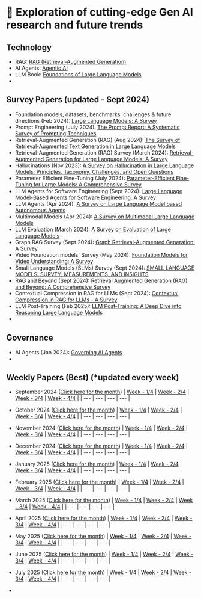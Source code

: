 # 🔮 Exploration of cutting-edge Gen AI research and future trends

## Technology 
  - RAG: [RAG (Retrieval-Augmented Generation)](https://github.com/SrGrace/generative-ai-compass/blob/main/research_and_future_trends/rag_papers.md)
  - AI Agents: [Agentic AI](https://github.com/SrGrace/generative-ai-compass/blob/main/research_and_future_trends/agentic_ai_papers.md)
  - LLM Book: [Foundations of Large Language Models](https://arxiv.org/pdf/2501.09223)
  - 

## Survey Papers (updated - Sept 2024)
  - Foundation models, datasets, benchmarks, challenges & future directions (Feb 2024): [Large Language Models: A Survey](https://arxiv.org/pdf/2402.06196)
  - Prompt Engineering (July 2024): [The Prompt Report: A Systematic Survey of Prompting Techniques](https://arxiv.org/pdf/2406.06608)
  - Retrieval-Augmented Generation (RAG) (Aug 2024): [The Survey of Retrieval-Augmented Text Generation in Large
Language Models](https://arxiv.org/pdf/2404.10981)
  - Retrieval-Augmented Generation (RAG) Survey (March 2024): [Retrieval-Augmented Generation for Large Language Models: A Survey](https://arxiv.org/pdf/2312.10997)
  - Hallucinations (Nov 2023): [A Survey on Hallucination in Large Language Models:
Principles, Taxonomy, Challenges, and Open Questions](https://arxiv.org/pdf/2311.05232)
  - Parameter Efficient Fine-Tuning (July 2024): [Parameter-Efficient Fine-Tuning for Large Models: A Comprehensive Survey](https://arxiv.org/pdf/2403.14608)
  - LLM Agents for Software Engineering (Sept 2024): [Large Language Model-Based Agents for Software Engineering: A Survey](https://arxiv.org/pdf/2409.02977)
  - LLM Agents (Apr 2024): [A Survey on Large Language Model based Autonomous Agents](https://arxiv.org/pdf/2308.11432)
  - Multimodal Models (Apr 2024): [A Survey on Multimodal Large Language Models](https://arxiv.org/pdf/2306.13549)
  - LLM Evaluation (March 2024): [A Survey on Evaluation of Large Language Models](https://dl.acm.org/doi/pdf/10.1145/3641289)
  - Graph RAG Survey (Sept 2024): [Graph Retrieval-Augmented Generation: A Survey](https://www.arxiv.org/pdf/2408.08921)
  - Video Foundation models' Survey (May 2024): [Foundation Models for Video Understanding: A Survey](https://arxiv.org/pdf/2405.03770)
  - Small Language Models (SLMs) Survey (Sept 2024): [SMALL LANGUAGE MODELS: SURVEY, MEASUREMENTS, AND INSIGHTS](https://arxiv.org/pdf/2409.15790)
  - RAG and Beyond (Sept 2024): [Retrieval Augmented Generation (RAG) and Beyond: A Comprehensive Survey](https://arxiv.org/pdf/2409.14924v1)
  - Contextual Compression in RAG for LLMs (Sept 2024): [Contextual Compression in RAG for LLMs - A Survey](https://arxiv.org/pdf/2409.13385)
  - LLM Post-Training (Feb 2025): [LLM Post-Training: A Deep Dive into Reasoning Large Language Models](https://arxiv.org/pdf/2502.21321)
  - 

## Governance
  - AI Agents (Jan 2024): [Governing AI Agents](https://arxiv.org/pdf/2501.07913)
  - 

## Weekly Papers (Best) (*updated every week)
  - September 2024 ([Click here for the month](https://github.com/SrGrace/generative-ai-compass/blob/main/research_and_future_trends/september-2024.md))
    | [Week - 1/4](https://github.com/SrGrace/generative-ai-compass/blob/main/research_and_future_trends/september-2024.md#week-14) | [Week - 2/4](https://github.com/SrGrace/generative-ai-compass/blob/main/research_and_future_trends/september-2024.md#week-24) | [Week - 3/4](https://github.com/SrGrace/generative-ai-compass/blob/main/research_and_future_trends/september-2024.md#week-34) | [Week - 4/4](https://github.com/SrGrace/generative-ai-compass/blob/main/research_and_future_trends/september-2024.md#week-44) |
    | --- | --- | --- | --- |

  - October 2024 ([Click here for the month](https://github.com/SrGrace/generative-ai-compass/blob/main/research_and_future_trends/october-2024.md))
    | [Week - 1/4](https://github.com/SrGrace/generative-ai-compass/blob/main/research_and_future_trends/october-2024.md#week-14) | [Week - 2/4](https://github.com/SrGrace/generative-ai-compass/blob/main/research_and_future_trends/october-2024.md#week-24) | [Week - 3/4](https://github.com/SrGrace/generative-ai-compass/blob/main/research_and_future_trends/october-2024.md#week-34) | [Week - 4/4](https://github.com/SrGrace/generative-ai-compass/blob/main/research_and_future_trends/october-2024.md#week-44) |
    | --- | --- | --- | --- |
    
  - November 2024 ([Click here for the month](https://github.com/SrGrace/generative-ai-compass/blob/main/research_and_future_trends/november-2024.md))
    | [Week - 1/4](https://github.com/SrGrace/generative-ai-compass/blob/main/research_and_future_trends/november-2024.md#week-14) | [Week - 2/4](https://github.com/SrGrace/generative-ai-compass/blob/main/research_and_future_trends/november-2024.md#week-24) | [Week - 3/4](https://github.com/SrGrace/generative-ai-compass/blob/main/research_and_future_trends/november-2024.md#week-34) | [Week - 4/4](https://github.com/SrGrace/generative-ai-compass/blob/main/research_and_future_trends/november-2024.md#week-44) |
    | --- | --- | --- | --- |

  - December 2024 ([Click here for the month](https://github.com/SrGrace/generative-ai-compass/blob/main/research_and_future_trends/december-2024.md))
    | [Week - 1/4](https://github.com/SrGrace/generative-ai-compass/blob/main/research_and_future_trends/december-2024.md#week-14) | [Week - 2/4](https://github.com/SrGrace/generative-ai-compass/blob/main/research_and_future_trends/december-2024.md#week-24)  | [Week - 3/4](https://github.com/SrGrace/generative-ai-compass/blob/main/research_and_future_trends/december-2024.md#week-34) | [Week - 4/4](https://github.com/SrGrace/generative-ai-compass/blob/main/research_and_future_trends/december-2024.md#week-44) |
    | --- | --- | --- | --- |

  - January 2025 ([Click here for the month](https://github.com/SrGrace/generative-ai-compass/blob/main/research_and_future_trends/january-2025.md))
    | [Week - 1/4](https://github.com/SrGrace/generative-ai-compass/blob/main/research_and_future_trends/january-2025.md#week-14) | [Week - 2/4](https://github.com/SrGrace/generative-ai-compass/blob/main/research_and_future_trends/january-2025.md#week-24) | [Week - 3/4](https://github.com/SrGrace/generative-ai-compass/blob/main/research_and_future_trends/january-2025.md#week-34) | [Week - 4/4](https://github.com/SrGrace/generative-ai-compass/blob/main/research_and_future_trends/january-2025.md#week-44) |
    | --- | --- | --- | --- |

  - February 2025 ([Click here for the month](https://github.com/SrGrace/generative-ai-compass/blob/main/research_and_future_trends/february-2025.md))
    | [Week - 1/4](https://github.com/SrGrace/generative-ai-compass/blob/main/research_and_future_trends/february-2025.md#week-14) | [Week - 2/4](https://github.com/SrGrace/generative-ai-compass/blob/main/research_and_future_trends/february-2025.md#week-24) | [Week - 3/4](https://github.com/SrGrace/generative-ai-compass/blob/main/research_and_future_trends/february-2025.md#week-34) | [Week - 4/4](https://github.com/SrGrace/generative-ai-compass/blob/main/research_and_future_trends/february-2025.md#week-44) |
    | --- | --- | --- | --- |

  - March 2025 ([Click here for the month](https://github.com/SrGrace/generative-ai-compass/blob/main/research_and_future_trends/march-2025.md))
    | [Week - 1/4](https://github.com/SrGrace/generative-ai-compass/blob/main/research_and_future_trends/march-2025.md#week-14) | [Week - 2/4](https://github.com/SrGrace/generative-ai-compass/blob/main/research_and_future_trends/march-2025.md#week-24) | [Week - 3/4](https://github.com/SrGrace/generative-ai-compass/blob/main/research_and_future_trends/march-2025.md#week-34) | [Week - 4/4](https://github.com/SrGrace/generative-ai-compass/blob/main/research_and_future_trends/march-2025.md#week-44) |
    | --- | --- | --- | --- |

  - April 2025 ([Click here for the month](https://github.com/SrGrace/generative-ai-compass/blob/main/research_and_future_trends/april-2025.md))
    | [Week - 1/4](https://github.com/SrGrace/generative-ai-compass/blob/main/research_and_future_trends/april-2025.md#week-14) | [Week - 2/4](https://github.com/SrGrace/generative-ai-compass/blob/main/research_and_future_trends/april-2025.md#week-24) | [Week - 3/4](https://github.com/SrGrace/generative-ai-compass/blob/main/research_and_future_trends/april-2025.md#week-34) | [Week - 4/4](https://github.com/SrGrace/generative-ai-compass/blob/main/research_and_future_trends/april-2025.md#week-44) |
    | --- | --- | --- | --- |
    
  - May 2025 ([Click here for the month](https://github.com/SrGrace/generative-ai-compass/blob/main/research_and_future_trends/may-2025.md))
      | [Week - 1/4](https://github.com/SrGrace/generative-ai-compass/blob/main/research_and_future_trends/may-2025.md#week-14) | [Week - 2/4](https://github.com/SrGrace/generative-ai-compass/blob/main/research_and_future_trends/may-2025.md#week-24) | [Week - 3/4](https://github.com/SrGrace/generative-ai-compass/blob/main/research_and_future_trends/may-2025.md#week-34) | [Week - 4/4](https://github.com/SrGrace/generative-ai-compass/blob/main/research_and_future_trends/may-2025.md#week-44) |
    | --- | --- | --- | --- |

  - June 2025 ([Click here for the month](https://github.com/SrGrace/generative-ai-compass/blob/main/research_and_future_trends/june-2025.md))
    | [Week - 1/4](https://github.com/SrGrace/generative-ai-compass/blob/main/research_and_future_trends/june-2025.md#week-14) | [Week - 2/4](https://github.com/SrGrace/generative-ai-compass/blob/main/research_and_future_trends/june-2025.md#week-24) | [Week - 3/4](https://github.com/SrGrace/generative-ai-compass/blob/main/research_and_future_trends/june-2025.md#week-34) | [Week - 4/4](https://github.com/SrGrace/generative-ai-compass/blob/main/research_and_future_trends/june-2025.md#week-44) |
    | --- | --- | --- | --- |
    
  - July 2025 ([Click here for the month](https://github.com/SrGrace/generative-ai-compass/blob/main/research_and_future_trends/july-2025.md))
    | [Week - 1/4](https://github.com/SrGrace/generative-ai-compass/blob/main/research_and_future_trends/july-2025.md#week-14) | [Week - 2/4](https://github.com/SrGrace/generative-ai-compass/blob/main/research_and_future_trends/july-2025.md#week-24) | [Week - 3/4](https://github.com/SrGrace/generative-ai-compass/blob/main/research_and_future_trends/july-2025.md#week-34) | [Week - 4/4](https://github.com/SrGrace/generative-ai-compass/blob/main/research_and_future_trends/july-2025.md#week-44) |
    | --- | --- | --- | --- |

  - 

      

